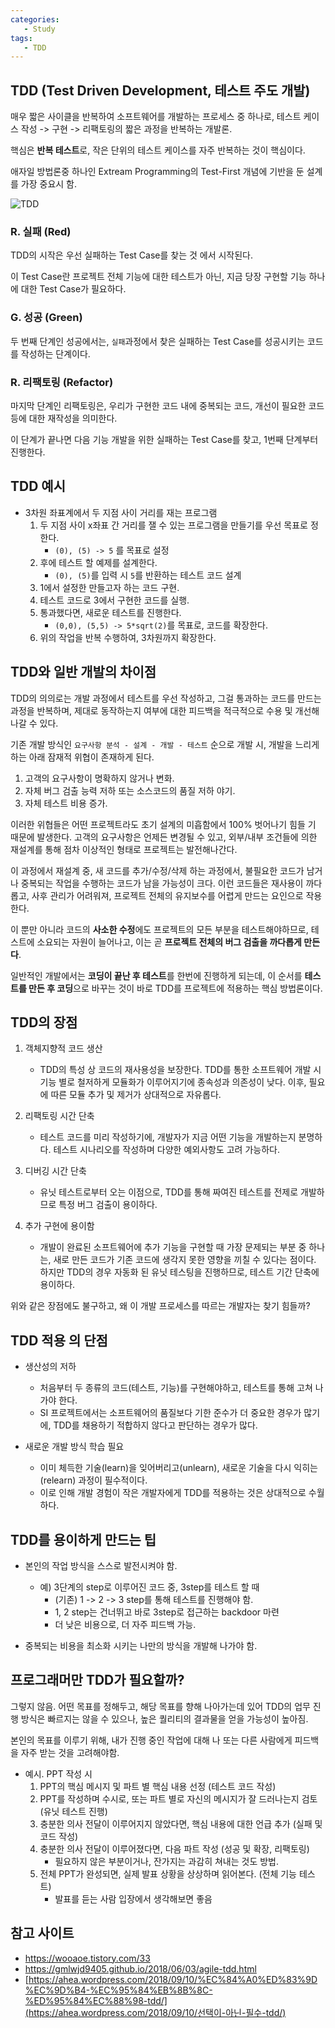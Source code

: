 ```yaml
---
categories: 
   - Study
tags:
   - TDD
---
```




## TDD (Test Driven Development, 테스트 주도 개발)

매우 짧은 사이클을 반복하여 소프트웨어를 개발하는 프로세스 중 하나로, 테스트 케이스 작성 -> 구현 -> 리팩토링의 짧은 과정을 반복하는 개발론.

핵심은 **반복 테스트**로, 작은 단위의 테스트 케이스를 자주 반복하는 것이 핵심이다.

애자일 방법론중 하나인 Extream Programming의 Test-First 개념에 기반을 둔 설계를 가장 중요시 함.



![TDD](https://github.com/danggai/danggai.github.io/blob/master/assets/image/20201201/01.png?raw=true)

### R. 실패 (Red)

TDD의 시작은 우선 실패하는 Test Case를 찾는 것 에서 시작된다.

이 Test Case란 프로젝트 전체 기능에 대한 테스트가 아닌, 지금 당장 구현할 기능 하나에 대한 Test Case가 필요하다. 



### G. 성공 (Green)

두 번째 단계인 성공에서는, `실패`과정에서 찾은 실패하는 Test Case를 성공시키는 코드를 작성하는 단계이다.



### R. 리팩토링 (Refactor)

마지막 단계인 리팩토링은, 우리가 구현한 코드 내에 중복되는 코드, 개선이 필요한 코드 등에 대한 재작성을 의미한다.

이 단계가 끝나면 다음 기능 개발을 위한 실패하는 Test Case를 찾고, 1번째 단계부터 진행한다.



## TDD 예시

- 3차원 좌표계에서 두 지점 사이 거리를 재는 프로그램
  1. 두 지점 사이  x좌표 간 거리를 잴 수 있는 프로그램을 만들기를 우선 목표로 정한다.
     - `(0), (5) -> 5` 를 목표로 설정
  2. 후에 테스트 할 예제를 설계한다.   
     - `(0), (5)`를 입력 시 `5`를 반환하는 테스트 코드 설계 
  3. 1에서 설정한 만들고자 하는 코드 구현.
  4. 테스트 코드로 3에서 구현한 코드를 실행.
  5. 통과했다면, 새로운 테스트를 진행한다.
     - `(0,0), (5,5) -> 5*sqrt(2)`를 목표로, 코드를 확장한다.
  6. 위의 작업을 반복 수행하여, 3차원까지 확장한다.



## TDD와 일반 개발의 차이점

TDD의 의의로는 개발 과정에서 테스트를 우선 작성하고, 그걸 통과하는 코드를 만드는 과정을 반복하며, 제대로 동작하는지 여부에 대한 피드백을 적극적으로 수용 및 개선해나갈 수 있다.

기존 개발 방식인 `요구사항 분석 - 설계 - 개발 - 테스트` 순으로 개발 시, 개발을 느리게 하는 아래 잠재적 위협이 존재하게 된다.

1. 고객의 요구사항이 명확하지 않거나 변화.
2. 자체 버그 검출 능력 저하 또는 소스코드의 품질 저하 야기.
3. 자체 테스트 비용 증가.



이러한 위협들은 어떤 프로젝트라도 초기 설계의 미흡함에서 100% 벗어나기 힘들 기 때문에 발생한다. 고객의 요구사항은 언제든 변경될 수 있고, 외부/내부 조건들에 의한 재설계를 통해 점차 이상적인 형태로 프로젝트는 발전해나간다.

이 과정에서 재설계 중, 새 코드를 추가/수정/삭제 하는 과정에서, 불필요한 코드가 남거나 중복되는 작업을 수행하는 코드가 남을 가능성이 크다. 이런 코드들은 재사용이 까다롭고, 사후 관리가 어려워져, 프로젝트 전체의 유지보수를 어렵게 만드는 요인으로 작용한다.

이 뿐만 아니라 코드의 **사소한 수정**에도 프로젝트의 모든 부분을 테스트해야하므로, 테스트에 소요되는 자원이 늘어나고, 이는 곧 **프로젝트 전체의 버그 검출을 까다롭게 만든다**.



일반적인 개발에서는 **코딩이 끝난 후 테스트**를 한번에 진행하게 되는데, 이 순서를 **테스트를 만든 후 코딩**으로 바꾸는 것이 바로 TDD를 프로젝트에 적용하는 핵심 방법론이다.



##  TDD의 장점

1. 객체지향적 코드 생산
   - TDD의 특성 상 코드의 재사용성을 보장한다. TDD를 통한 소프트웨어 개발 시 기능 별로 철저하게 모듈화가 이루어지기에 종속성과 의존성이 낮다. 이후, 필요에 따른 모듈 추가 및 제거가 상대적으로 자유롭다.

2. 리팩토링 시간 단축
   - 테스트 코드를 미리 작성하기에, 개발자가 지금 어떤 기능을 개발하는지 분명하다. 테스트 시나리오를 작성하며 다양한 예외사항도 고려 가능하다.

3. 디버깅 시간 단축
   - 유닛 테스트로부터 오는 이점으로, TDD를 통해 짜여진 테스트를 전제로 개발하므로 특정 버그 검출이 용이하다.

4. 추가 구현에 용이함
   - 개발이 완료된 소프트웨어에 추가 기능을 구현할 때 가장 문제되는 부분 중 하나는, 새로 만든 코드가 기존 코드에 생각지 못한 영향을 끼칠 수 있다는 점이다. 하지만 TDD의 경우 자동화 된 유닛 테스팅을 진행하므로, 테스트 기간 단축에 용이하다.



위와 같은 장점에도 불구하고, 왜 이 개발 프로세스를 따르는 개발자는 찾기 힘들까?



## TDD 적용 의 단점

- 생산성의 저하
  - 처음부터 두 종류의 코드(테스트, 기능)를 구현해야하고, 테스트를 통해 고쳐 나가야 한다.
  - SI 프로젝트에서는 소프트웨어의 품질보다 기한 준수가 더 중요한 경우가 많기에, TDD를 채용하기 적합하지 않다고 판단하는 경우가 많다.

- 새로운 개발 방식 학습 필요
  - 이미 체득한 기술(learn)을 잊어버리고(unlearn), 새로운 기술을 다시 익히는(relearn) 과정이 필수적이다.
  - 이로 인해 개발 경험이 작은 개발자에게 TDD를 적용하는 것은 상대적으로 수월하다.



## TDD를 용이하게 만드는 팁

- 본인의 작업 방식을 스스로 발전시켜야 함.
  - 예) 3단계의 step로 이루어진 코드 중, 3step를 테스트 할 때
    - (기존) 1 -> 2 -> 3 step를 통해 테스트를 진행해야 함.
    - 1, 2 step는 건너뛰고 바로 3step로 접근하는 backdoor 마련
    - 더 낮은 비용으로, 더 자주 피드백 가능. 

- 중복되는 비용을 최소화 시키는 나만의 방식을 개발해 나가야 함.



## 프로그래머만 TDD가 필요할까?

그렇지 않음. 어떤 목표를 정해두고, 해당 목표를 향해 나아가는데 있어 TDD의 업무 진행 방식은 빠르지는 않을 수 있으나, 높은 퀄리티의 결과물을 얻을 가능성이 높아짐.

본인의 목표를 이루기 위해, 내가 진행 중인 작업에 대해 나 또는 다른 사람에게 피드백을 자주 받는 것을 고려해야함.

- 예시. PPT 작성 시
  1. PPT의 핵심 메시지 및 파트 별 핵심 내용 선정 (테스트 코드 작성)
  2. PPT를 작성하며 수시로, 또는 파트 별로 자신의 메시지가 잘 드러나는지 검토 (유닛 테스트 진행)
  3. 충분한 의사 전달이 이루어지지 않았다면, 핵심 내용에 대한 언급 추가 (실패 및 코드 작성)
  4. 충분한 의사 전달이 이루어졌다면, 다음 파트 작성 (성공 및 확장, 리팩토링)
     - 필요하지 않은 부분이거나, 잔가지는 과감히 쳐내는 것도 방법.
  5. 전체 PPT가 완성되면, 실제 발표 상황을 상상하며 읽어본다. (전체 기능 테스트)
     - 발표를 듣는 사람 입장에서 생각해보면 좋음



## 참고 사이트

  - https://wooaoe.tistory.com/33
  - https://gmlwjd9405.github.io/2018/06/03/agile-tdd.html
  - [https://ahea.wordpress.com/2018/09/10/%EC%84%A0%ED%83%9D%EC%9D%B4-%EC%95%84%EB%8B%8C-%ED%95%84%EC%88%98-tdd/](https://ahea.wordpress.com/2018/09/10/선택이-아닌-필수-tdd/)